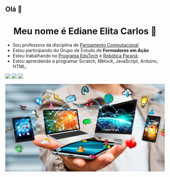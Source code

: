 
## Olá 👋 

<h1 align="center"> Meu nome é Ediane Elita Carlos 👩</h1>

- Sou professora da disciplina de [Pensamento Computacional](https://pt.wikipedia.org/wiki/Pensamento_computacional)
- Estou participando do Grupo de Estudo de **Formadores em Ação**
- Estou trabalhando no [Programa EduTech](https://www.educacao.pr.gov.br/programacao) e [Robótica Paraná](https://aluno.escoladigital.pr.gov.br/robotica);
- Estou aprendendo a programar Scratch, Mblock, JavaScript, Arduino, HTML;


[![](https://img.shields.io/badge/Scratch-4D97FF?style=for-the-badge&logo=Scratch&logoColor=white)](https://scratch.mit.edu/) [![](https://img.shields.io/badge/JavaScript-323330?style=for-the-badge&logo=javascript&logoColor=F7DF1E)](https://editor.p5js.org/) ![](https://img.shields.io/badge/Arduino_IDE-00979D?style=for-the-badge&logo=arduino&logoColor=white)

<img src="tecnologia-1.jpg">
